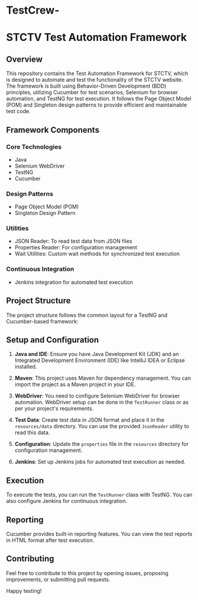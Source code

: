 # TestCrew-
# STCTV Test Automation Framework

## Overview
This repository contains the Test Automation Framework for STCTV, which is designed to automate and test the functionality of the STCTV website. The framework is built using Behavior-Driven Development (BDD) principles, utilizing Cucumber for test scenarios, Selenium for browser automation, and TestNG for test execution. It follows the Page Object Model (POM) and Singleton design patterns to provide efficient and maintainable test code.

## Framework Components

### Core Technologies
- Java
- Selenium WebDriver
- TestNG
- Cucumber

### Design Patterns
- Page Object Model (POM)
- Singleton Design Pattern

### Utilities
- JSON Reader: To read test data from JSON files
- Properties Reader: For configuration management
- Wait Utilities: Custom wait methods for synchronized test execution

### Continuous Integration
- Jenkins integration for automated test execution

## Project Structure

The project structure follows the common layout for a TestNG and Cucumber-based framework:


## Setup and Configuration

1. **Java and IDE**: Ensure you have Java Development Kit (JDK) and an Integrated Development Environment (IDE) like IntelliJ IDEA or Eclipse installed.

2. **Maven**: This project uses Maven for dependency management. You can import the project as a Maven project in your IDE.

3. **WebDriver**: You need to configure Selenium WebDriver for browser automation. WebDriver setup can be done in the `TestRunner` class or as per your project's requirements.

4. **Test Data**: Create test data in JSON format and place it in the `resources/data` directory. You can use the provided `JsonReader` utility to read this data.

5. **Configuration**: Update the `properties` file in the `resources` directory for configuration management.

6. **Jenkins**: Set up Jenkins jobs for automated test execution as needed.

## Execution

To execute the tests, you can run the `TestRunner` class with TestNG. You can also configure Jenkins for continuous integration.

## Reporting

Cucumber provides built-in reporting features. You can view the test reports in HTML format after test execution.

## Contributing

Feel free to contribute to this project by opening issues, proposing improvements, or submitting pull requests.

Happy testing!
